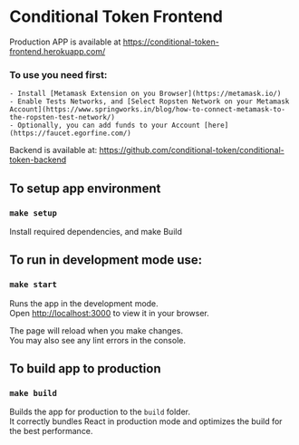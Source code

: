 # Conditional Token Frontend


 Production APP is available at https://conditional-token-frontend.herokuapp.com/

 ### To use you need first:
    - Install [Metamask Extension on you Browser](https://metamask.io/)
    - Enable Tests Networks, and [Select Ropsten Network on your Metamask Account](https://www.springworks.in/blog/how-to-connect-metamask-to-the-ropsten-test-network/)
    - Optionally, you can add funds to your Account [here](https://faucet.egorfine.com/)


Backend is available at: https://github.com/conditional-token/conditional-token-backend

## To setup app environment
### `make setup`

Install required dependencies, and make Build


## To run in development mode use:
### `make start`

Runs the app in the development mode.\
Open [http://localhost:3000](http://localhost:3000) to view it in your browser.

The page will reload when you make changes.\
You may also see any lint errors in the console.

## To build app to production
### `make build`

Builds the app for production to the `build` folder.\
It correctly bundles React in production mode and optimizes the build for the best performance.

